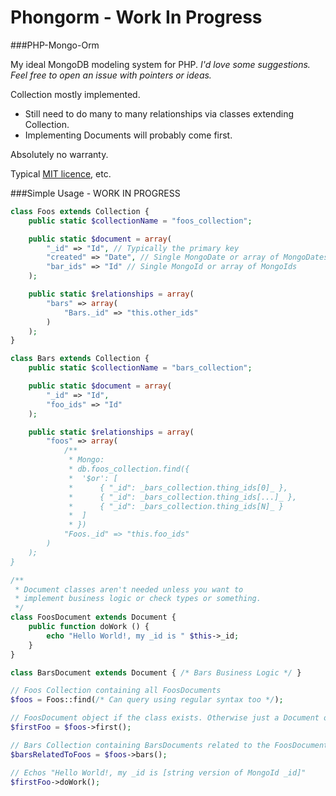 Phongorm - Work In Progress
============================
###PHP-Mongo-Orm

My ideal MongoDB modeling system for PHP.
_I'd love some suggestions. Feel free to open an issue with pointers or ideas._

Collection mostly implemented.
   *   Still need to do many to many relationships via classes extending Collection.
   *   Implementing Documents will probably come first.

Absolutely no warranty.

Typical [MIT licence](http://opensource.org/licenses/MIT), etc.

###Simple Usage - WORK IN PROGRESS

```php
class Foos extends Collection {
	public static $collectionName = "foos_collection";

	public static $document = array(
		"_id" => "Id", // Typically the primary key
		"created" => "Date", // Single MongoDate or array of MongoDates
		"bar_ids" => "Id" // Single MongoId or array of MongoIds
	);

	public static $relationships = array(
		"bars" => array(
			"Bars._id" => "this.other_ids"
		)
	);
}

class Bars extends Collection {
	public static $collectionName = "bars_collection";

	public static $document = array(
		"_id" => "Id",
		"foo_ids" => "Id"
	);

	public static $relationships = array(
		"foos" => array(
			/**
			 * Mongo:
			 * db.foos_collection.find({
			 * 	'$or': [
			 * 		{ "_id": _bars_collection.thing_ids[0]_ },
			 *		{ "_id": _bars_collection.thing_ids[...]_ },
			 *		{ "_id": _bars_collection.thing_ids[N]_ }
			 * 	]
			 * })
			"Foos._id" => "this.foo_ids"
		)
	);
}

/**
 * Document classes aren't needed unless you want to
 * implement business logic or check types or something.
 */
class FoosDocument extends Document {
	public function doWork () {
		echo "Hello World!, my _id is " $this->_id;
	}
}

class BarsDocument extends Document { /* Bars Business Logic */ }

// Foos Collection containing all FoosDocuments
$foos = Foos::find(/* Can query using regular syntax too */);

// FoosDocument object if the class exists. Otherwise just a Document object.
$firstFoo = $foos->first();

// Bars Collection containing BarsDocuments related to the FoosDocuments in $foos.
$barsRelatedToFoos = $foos->bars();

// Echos "Hello World!, my _id is [string version of MongoId _id]"
$firstFoo->doWork();
```
